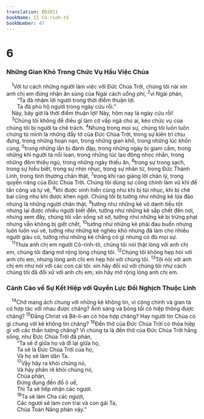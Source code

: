 ```yaml
---
translation: BD2011
bookName: II Cô-rinh-tô 
bookNumber: 47
---
```


<div class="title"><h1>6</h1><h3>Những Gian Khó Trong Chức Vụ Hầu Việc Chúa</h3></div>
<span class="verse 2co_6_1"> <sup>1</sup>Với tư cách những người làm việc với Ðức Chúa Trời, chúng tôi nài xin anh chị em đừng nhận ân sủng của Ngài cách uổng phí, </span>
<span class="verse 2co_6_2"><sup>2</sup>vì Ngài phán,<br/>  “Ta đã nhậm lời ngươi trong thời điểm thuận lợi.<br/>  Ta đã phù hộ ngươi trong ngày cứu rỗi.” <br/> Này, bây giờ là thời điểm thuận lợi! Này, hôm nay là ngày cứu rỗi!<br/></span>
<span class="verse 2co_6_3"> <sup>3</sup>Chúng tôi không để điều gì làm cớ vấp ngã cho ai, kẻo chức vụ của chúng tôi bị người ta chê trách. </span>
<span class="verse 2co_6_4"><sup>4</sup>Nhưng trong mọi sự, chúng tôi luôn luôn chứng tỏ mình là những đầy tớ của Ðức Chúa Trời, trong sự kiên trì chịu đựng, trong những hoạn nạn, trong những gian khổ, trong những lúc khốn cùng, </span>
<span class="verse 2co_6_5"><sup>5</sup>trong những lần bị đánh đập, trong những ngày bị giam cầm, trong những khi người ta nổi loạn, trong những lúc lao động nhọc nhằn, trong những đêm thiếu ngủ, trong những ngày thiếu ăn, </span>
<span class="verse 2co_6_6"><sup>6</sup>trong sự trong sạch, trong sự hiểu biết, trong sự nhịn nhục, trong sự nhân từ, trong Ðức Thánh Linh, trong tình thương chân thật, </span>
<span class="verse 2co_6_7"><sup>7</sup>trong khi rao giảng lời chân lý, trong quyền năng của Ðức Chúa Trời. Chúng tôi dùng sự công chính làm vũ khí để tấn công và tự vệ, </span>
<span class="verse 2co_6_8"><sup>8</sup>khi được vinh hiển cũng như khi bị tủi nhục, khi bị chê bai cũng như khi được khen ngợi. Chúng tôi bị tưởng như những kẻ lừa đảo nhưng là những người chân thật, </span>
<span class="verse 2co_6_9"><sup>9</sup>tưởng như những kẻ vô danh tiểu tốt nhưng lại được nhiều người biết đến, tưởng như những kẻ sắp chết đến nơi, nhưng xem đây, chúng tôi vẫn sống sờ sờ, tưởng như những kẻ bị trừng phạt nhưng vẫn không bị giết chết, </span>
<span class="verse 2co_6_10"><sup>10</sup>tưởng như những kẻ phải đau buồn nhưng luôn luôn vui vẻ, tưởng như những kẻ nghèo khó nhưng đã làm cho nhiều người giàu có, tưởng như những kẻ chẳng có gì nhưng có đủ mọi sự.<br/></span>
<span class="verse 2co_6_11"> <sup>11</sup>Thưa anh chị em người Cô-rinh-tô, chúng tôi nói thật lòng với anh chị em, chúng tôi đang mở rộng lòng chúng tôi. </span>
<span class="verse 2co_6_12"><sup>12</sup>Chúng tôi không hẹp hòi với anh chị em, nhưng lòng anh chị em hẹp hòi với chúng tôi. </span>
<span class="verse 2co_6_13"><sup>13</sup>Tôi nói với anh chị em như nói với các con cái tôi: xin hãy đối xử với chúng tôi như cách chúng tôi đã đối xử với anh chị em; xin hãy mở rộng lòng anh chị em.<br/></span>
<div class="title"><h3>Cảnh Cáo về Sự Kết Hiệp với Quyền Lực Ðối Nghịch Thuộc Linh</h3></div>
<span class="verse 2co_6_14"> <sup>14</sup>Chớ mang ách chung với những kẻ không tin, vì công chính và gian tà có hợp tác với nhau được chăng? Ánh sáng và bóng tối có hiệp thông được chăng? </span>
<span class="verse 2co_6_15"><sup>15</sup>Ðấng Christ và Bê-li-an có hòa hợp chăng? Hay người tin Chúa có gì chung với kẻ không tin chăng? </span>
<span class="verse 2co_6_16"><sup>16</sup>Ðền thờ của Ðức Chúa Trời có thỏa hiệp gì với các thần tượng chăng? Vì chúng ta là đền thờ của Ðức Chúa Trời hằng sống, như Ðức Chúa Trời đã phán,<br/>  “Ta sẽ ở giữa họ và đi lại giữa họ,<br/>  Ta sẽ là Ðức Chúa Trời của họ,<br/>  Và họ sẽ làm dân Ta. <br/></span>
<span class="verse 2co_6_17">  <sup>17</sup>Vậy hãy ra khỏi chúng nó,<br/>  Và hãy phân rẽ khỏi chúng nó,<br/>  Chúa phán,<br/>  Ðừng đụng đến đồ ô uế,<br/>  Thì Ta sẽ tiếp nhận các ngươi. <br/></span>
<span class="verse 2co_6_18">  <sup>18</sup>Ta sẽ làm Cha các ngươi,<br/>  Các ngươi sẽ làm con trai và con gái Ta,<br/>  Chúa Toàn Năng phán vậy.” <br/></span>
